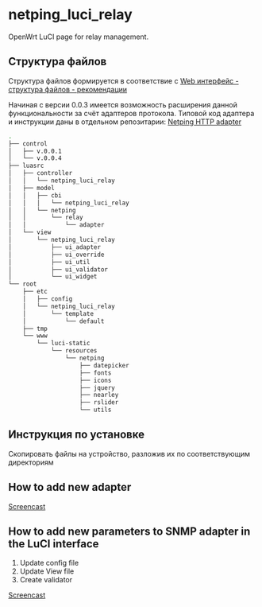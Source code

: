 # netping_luci_relay

OpenWrt LuCI page for relay management.

## Структура файлов

Структура файлов формируется в соответствие с [Web интерфейс - структура файлов - рекомендации](https://netping.atlassian.net/wiki/spaces/PROJ/pages/2728821288/Web+-+LuCI)

Начиная с версии 0.0.3 имеется возможность расширения данной функциональности за счёт адаптеров протокола. Типовой код адаптера и инструкции даны в отдельном репозитарии: [Netping HTTP adapter](https://github.com/antoncom/netping_luci_relay_adapter_http)

```bash
.
├── control
│   ├── v.0.0.1
│   └── v.0.0.4
├── luasrc
│   ├── controller
│   │   └── netping_luci_relay
│   ├── model
│   │   ├── cbi
│   │   │   └── netping_luci_relay
│   │   └── netping
│   │       └── relay
│   │           └── adapter
│   └── view
│       └── netping_luci_relay
│           ├── ui_adapter
│           ├── ui_override
│           ├── ui_util
│           ├── ui_validator
│           └── ui_widget
└── root
    ├── etc
    │   ├── config
    │   └── netping_luci_relay
    │       └── template
    │           └── default
    ├── tmp
    └── www
        └── luci-static
            └── resources
                └── netping
                    ├── datepicker
                    ├── fonts
                    ├── icons
                    ├── jquery
                    ├── nearley
                    ├── rslider
                    └── utils

```

## Инструкция по установке

Скопировать файлы на устройство, разложив их по соответствующим директориям

## How to add new adapter

[Screencast](https://youtu.be/Qj2uZqPfCm4)


## How to add new parameters to SNMP adapter in the LuCI interface

1. Update config file
2. Update View file
3. Create validator

[Screencast](https://www.youtube.com/watch?v=zvEhOXexVfM)
